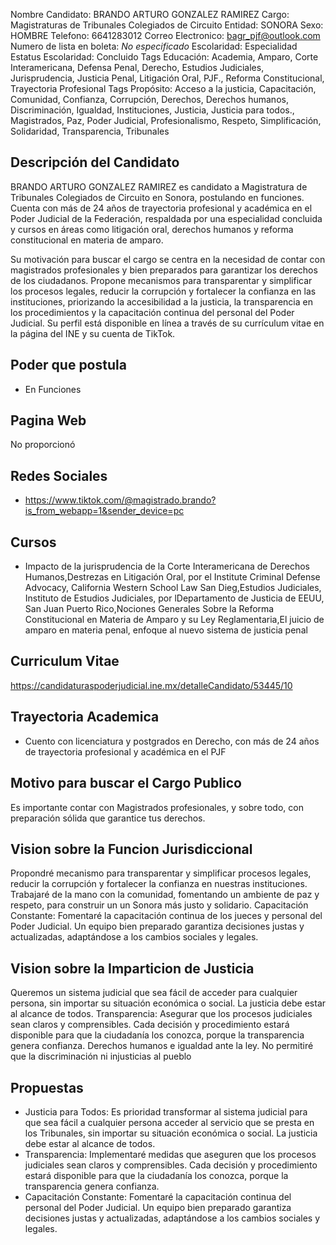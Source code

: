 Nombre Candidato: BRANDO ARTURO GONZALEZ RAMIREZ
Cargo: Magistraturas de Tribunales Colegiados de Circuito
Entidad: SONORA
Sexo: HOMBRE
Telefono: 6641283012
Correo Electronico: bagr_pjf@outlook.com
Numero de lista en boleta: *No especificado*
Escolaridad: Especialidad
Estatus Escolaridad: Concluido
Tags Educación: Academia, Amparo, Corte Interamericana, Defensa Penal, Derecho, Estudios Judiciales, Jurisprudencia, Justicia Penal, Litigación Oral, PJF., Reforma Constitucional, Trayectoria Profesional
Tags Propósito: Acceso a la justicia, Capacitación, Comunidad, Confianza, Corrupción, Derechos, Derechos humanos, Discriminación, Igualdad, Instituciones, Justicia, Justicia para todos., Magistrados, Paz, Poder Judicial, Profesionalismo, Respeto, Simplificación, Solidaridad, Transparencia, Tribunales


## Descripción del Candidato 

BRANDO ARTURO GONZALEZ RAMIREZ es candidato a Magistratura de Tribunales Colegiados de Circuito en Sonora, postulando en funciones. Cuenta con más de 24 años de trayectoria profesional y académica en el Poder Judicial de la Federación, respaldada por una especialidad concluida y cursos en áreas como litigación oral, derechos humanos y reforma constitucional en materia de amparo.

Su motivación para buscar el cargo se centra en la necesidad de contar con magistrados profesionales y bien preparados para garantizar los derechos de los ciudadanos.  Propone mecanismos para transparentar y simplificar los procesos legales, reducir la corrupción y fortalecer la confianza en las instituciones, priorizando la accesibilidad a la justicia, la transparencia en los procedimientos y la capacitación continua del personal del Poder Judicial. Su perfil está disponible en línea a través de su currículum vitae en la página del INE y su cuenta de TikTok.


## Poder que postula

- En Funciones


## Pagina Web

No proporcionó


## Redes Sociales

- https://www.tiktok.com/@magistrado.brando?is_from_webapp=1&sender_device=pc


## Cursos

- Impacto de la jurisprudencia de la Corte Interamericana de Derechos Humanos,Destrezas en Litigación Oral, por el Institute  Criminal Defense Advocacy, California Western School  Law San Dieg,Estudios Judiciales, Instituto de Estudios Judiciales, por lDepartamento de Justicia de EEUU, San Juan Puerto Rico,Nociones Generales Sobre la Reforma Constitucional en Materia de Amparo y su Ley Reglamentaria,El juicio de amparo en materia penal, enfoque al nuevo sistema de justicia penal


## Curriculum Vitae

https://candidaturaspoderjudicial.ine.mx/detalleCandidato/53445/10


## Trayectoria Academica

- Cuento con licenciatura y postgrados en Derecho, con más de 24 años de trayectoria profesional y académica en el PJF


## Motivo para buscar el Cargo Publico

Es importante contar con Magistrados profesionales, y sobre todo, con preparación sólida que garantice tus derechos.


## Vision sobre la Funcion Jurisdiccional

Propondré mecanismo para transparentar y simplificar procesos legales, reducir la corrupción y fortalecer la confianza en nuestras instituciones. Trabajaré de la mano con la comunidad, fomentando un ambiente de paz y respeto, para construir un un Sonora más justo y solidario. Capacitación Constante: Fomentaré la capacitación continua de los jueces y personal del Poder Judicial. Un equipo bien preparado garantiza decisiones justas y actualizadas, adaptándose a los cambios sociales y legales.


## Vision sobre la Imparticion de Justicia

Queremos un sistema judicial que sea fácil de acceder para cualquier persona, sin importar su situación económica o social. La justicia debe estar al alcance de todos. Transparencia: Asegurar que los procesos judiciales sean claros y comprensibles. Cada decisión y procedimiento estará disponible para que la ciudadanía los conozca, porque la transparencia genera confianza. Derechos humanos e igualdad ante la ley. No permitiré que la discriminación ni injusticias al pueblo


## Propuestas

- Justicia para Todos: Es prioridad transformar al sistema judicial para que sea fácil a cualquier persona acceder al servicio que se presta en los Tribunales, sin importar su situación económica o social. La justicia debe estar al alcance de todos.
- Transparencia: Implementaré medidas que aseguren que los procesos judiciales sean claros y comprensibles. Cada decisión y procedimiento estará disponible para que la ciudadanía los conozca, porque la transparencia genera confianza.
- Capacitación Constante: Fomentaré la capacitación continua del personal del Poder Judicial. Un equipo bien preparado garantiza decisiones justas y actualizadas, adaptándose a los cambios sociales y legales.

